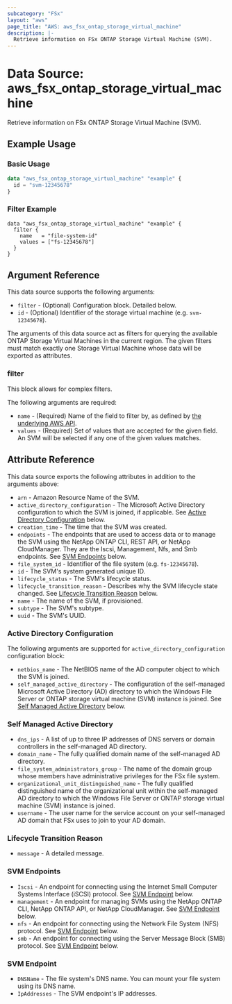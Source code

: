 ```yaml
---
subcategory: "FSx"
layout: "aws"
page_title: "AWS: aws_fsx_ontap_storage_virtual_machine"
description: |-
  Retrieve information on FSx ONTAP Storage Virtual Machine (SVM).
---
```


# Data Source: aws_fsx_ontap_storage_virtual_machine

Retrieve information on FSx ONTAP Storage Virtual Machine (SVM).

## Example Usage

### Basic Usage

```terraform
data "aws_fsx_ontap_storage_virtual_machine" "example" {
  id = "svm-12345678"
}
```

### Filter Example

```
data "aws_fsx_ontap_storage_virtual_machine" "example" {
  filter {
    name   = "file-system-id"
    values = ["fs-12345678"]
  }
}
```

## Argument Reference

This data source supports the following arguments:

* `filter` - (Optional) Configuration block. Detailed below.
* `id` - (Optional) Identifier of the storage virtual machine (e.g. `svm-12345678`).

The arguments of this data source act as filters for querying the available ONTAP Storage Virtual Machines in the current region. The given filters must match exactly one Storage Virtual Machine whose data will be exported as attributes.

### filter

This block allows for complex filters.

The following arguments are required:

* `name` - (Required) Name of the field to filter by, as defined by [the underlying AWS API](https://docs.aws.amazon.com/fsx/latest/APIReference/API_StorageVirtualMachineFilter.html).
* `values` - (Required) Set of values that are accepted for the given field. An SVM will be selected if any one of the given values matches.

## Attribute Reference

This data source exports the following attributes in addition to the arguments above:

* `arn` - Amazon Resource Name of the SVM.
* `active_directory_configuration` - The Microsoft Active Directory configuration to which the SVM is joined, if applicable. See [Active Directory Configuration](#active-directory-configuration) below.
* `creation_time` - The time that the SVM was created.
* `endpoints` - The endpoints that are used to access data or to manage the SVM using the NetApp ONTAP CLI, REST API, or NetApp CloudManager. They are the Iscsi, Management, Nfs, and Smb endpoints. See [SVM Endpoints](#svm-endpoints) below.
* `file_system_id` - Identifier of the file system (e.g. `fs-12345678`).
* `id` - The SVM's system generated unique ID.
* `lifecycle_status` - The SVM's lifecycle status.
* `lifecycle_transition_reason` - Describes why the SVM lifecycle state changed. See [Lifecycle Transition Reason](#lifecycle-transition-reason) below.
* `name` - The name of the SVM, if provisioned.
* `subtype` - The SVM's subtype.
* `uuid` - The SVM's UUID.

### Active Directory Configuration

The following arguments are supported for `active_directory_configuration` configuration block:

* `netbios_name` - The NetBIOS name of the AD computer object to which the SVM is joined.
* `self_managed_active_directory` - The configuration of the self-managed Microsoft Active Directory (AD) directory to which the Windows File Server or ONTAP storage virtual machine (SVM) instance is joined. See [Self Managed Active Directory](#self-managed-active-directory) below.

### Self Managed Active Directory

* `dns_ips` - A list of up to three IP addresses of DNS servers or domain controllers in the self-managed AD directory.
* `domain_name` - The fully qualified domain name of the self-managed AD directory.
* `file_system_administrators_group` - The name of the domain group whose members have administrative privileges for the FSx file system.
* `organizational_unit_distinguished_name` - The fully qualified distinguished name of the organizational unit within the self-managed AD directory to which the Windows File Server or ONTAP storage virtual machine (SVM) instance is joined.
* `username` - The user name for the service account on your self-managed AD domain that FSx uses to join to your AD domain.

### Lifecycle Transition Reason

* `message` - A detailed message.

### SVM Endpoints

* `Iscsi` - An endpoint for connecting using the Internet Small Computer Systems Interface (iSCSI) protocol. See [SVM Endpoint](#svm-endpoint) below.
* `management` - An endpoint for managing SVMs using the NetApp ONTAP CLI, NetApp ONTAP API, or NetApp CloudManager. See [SVM Endpoint](#svm-endpoint) below.
* `nfs` - An endpoint for connecting using the Network File System (NFS) protocol. See [SVM Endpoint](#svm-endpoint) below.
* `smb` - An endpoint for connecting using the Server Message Block (SMB) protocol. See [SVM Endpoint](#svm-endpoint) below.

### SVM Endpoint

* `DNSName` - The file system's DNS name. You can mount your file system using its DNS name.
* `IpAddresses` - The SVM endpoint's IP addresses.
